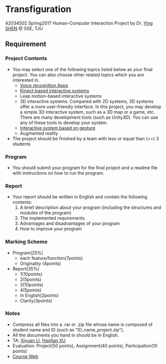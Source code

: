 # Transfiguration
42034502 Spring2017 Human-Computer Interaction Project by Dr. [Ying SHEN](mailto:yingshen@tongji.edu.cn) @ SSE, TJU

## Requirement

### Project Contents

- You may select one of the following topics listed below as your final project. You can also choose other related topics which you are interested in.
  - [Voice recognition Apps](http://sse.tongji.edu.cn/yingshen/course/HCI2017Spring/projects/Voice%20Recognition%20App.docx)
  - [Kinect-based interactive systems](http://sse.tongji.edu.cn/yingshen/course/HCI2017Spring/projects/A%20Kinect-based%20interactive%20system.docx)
  - Leap motion-based interactive systems
  - 3D interactive systems: Compared with 2D systems, 3D systems offer a more user-friendly interface. In this project, you may develop a simple 3D interactive system, such as a 3D map or a game, etc. There are many development tools (such as Unity3D). You can use any of these tools to develop your system.
  - [Interactive system based on gesture](http://sse.tongji.edu.cn/yingshen/course/HCI2017Spring/projects/Gesture%20recognition.docx)
  - Augmented reality
- The project should be finished by a team with less or equal than (<=) 3 students

### Program

- You should submit your program for the final project and a readme file with instructions on how to run the program.

### Report

- Your report should be written in English and contain the following contents:
  1. A brief description about your program (including the structures and modules of the program)
  2. The implemented requirements
  3. Advantages and disadvantages of your program
  4. How to improve your program

### Marking Scheme

- Program(25%)
  - each feature/function(7points)
  - Originality (4points)
- Report(35%)
  - 1(10points)
  - 2(5points)
  - 3(10points)
  - 4(5points)
  - In English(2points)
  - Clarity(3points)

### Notes

- Compress all files into a .rar or .zip file whose name is composed of student name and ID (such as "ID_name_project.zip").
- All the documents you hand in should be in English.
- TA: [Xiyuan LI](mailto:lixiyuan00100@126.com), [Haotian XU](mailto:htxu@tongji.edu.cn)
- Evaluation: Project(50 points), Assignment(40 points), Participation(10 points)
- [Course Web](http://sse.tongji.edu.cn/yingshen/course/HCI2017Spring/index.html)

